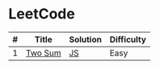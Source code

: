 # LeetCode

| # | Title | Solution | Difficulty |
| - | ----- | -------- | ---------- |
| 1 | [Two Sum](https://leetcode.com/problems/two-sum/) | [JS](./leetcode/0001-two-sum.js) | Easy |
